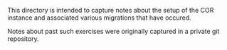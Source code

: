 This directory is intended to capture notes about the setup of the
COR instance and associated various migrations that have occured.

Notes about past such exercises were originally captured in a
private git repository.
